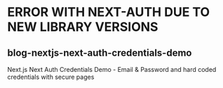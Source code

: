 # ERROR WITH NEXT-AUTH DUE TO NEW LIBRARY VERSIONS
## blog-nextjs-next-auth-credentials-demo
Next.js Next Auth Credentials Demo - Email &amp; Password and hard coded credentials with secure pages
